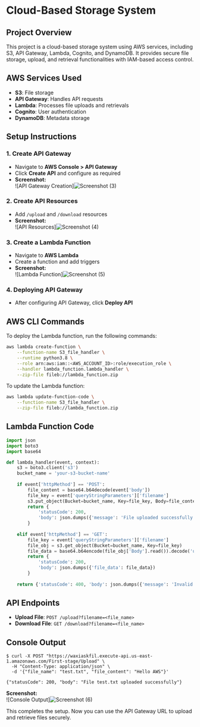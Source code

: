 # Cloud-Based Storage System

## Project Overview
This project is a cloud-based storage system using AWS services, including S3, API Gateway, Lambda, Cognito, and DynamoDB. It provides secure file storage, upload, and retrieval functionalities with IAM-based access control.

## AWS Services Used
- **S3**: File storage
- **API Gateway**: Handles API requests
- **Lambda**: Processes file uploads and retrievals
- **Cognito**: User authentication
- **DynamoDB**: Metadata storage

## Setup Instructions

### 1. Create API Gateway
- Navigate to **AWS Console > API Gateway**
- Click **Create API** and configure as required
- **Screenshot:**  
  ![API Gateway Creation]![Screenshot (3)](https://github.com/user-attachments/assets/d7c9ba67-c162-4464-aee2-9cb964a295ca)


### 2. Create API Resources
- Add `/upload` and `/download` resources
- **Screenshot:**  
  ![API Resources]![Screenshot (4)](https://github.com/user-attachments/assets/120a6011-ae6c-41ff-bce4-7ae5ce9124bc)


### 3. Create a Lambda Function
- Navigate to **AWS Lambda**
- Create a function and add triggers
- **Screenshot:**  
  ![Lambda Function]![Screenshot (5)](https://github.com/user-attachments/assets/ce455543-9495-4530-927f-5ad9ddd6d180)


### 4. Deploying API Gateway
- After configuring API Gateway, click **Deploy API**

## AWS CLI Commands
To deploy the Lambda function, run the following commands:
```sh
aws lambda create-function \
    --function-name S3_file_handler \
    --runtime python3.8 \
    --role arn:aws:iam::<AWS_ACCOUNT_ID>:role/execution_role \
    --handler lambda_function.lambda_handler \
    --zip-file fileb://lambda_function.zip
```

To update the Lambda function:
```sh
aws lambda update-function-code \
    --function-name S3_file_handler \
    --zip-file fileb://lambda_function.zip
```

## Lambda Function Code
```python
import json
import boto3
import base64

def lambda_handler(event, context):
    s3 = boto3.client('s3')
    bucket_name = 'your-s3-bucket-name'
    
    if event['httpMethod'] == 'POST':
        file_content = base64.b64decode(event['body'])
        file_key = event['queryStringParameters']['filename']
        s3.put_object(Bucket=bucket_name, Key=file_key, Body=file_content)
        return {
            'statusCode': 200,
            'body': json.dumps({'message': 'File uploaded successfully'})
        }
    
    elif event['httpMethod'] == 'GET':
        file_key = event['queryStringParameters']['filename']
        file_obj = s3.get_object(Bucket=bucket_name, Key=file_key)
        file_data = base64.b64encode(file_obj['Body'].read()).decode('utf-8')
        return {
            'statusCode': 200,
            'body': json.dumps({'file_data': file_data})
        }
    
    return {'statusCode': 400, 'body': json.dumps({'message': 'Invalid request'})}
```

## API Endpoints
- **Upload File**: `POST /upload?filename=<file_name>`
- **Download File**: `GET /download?filename=<file_name>`

## Console Output
```
$ curl -X POST "https://waxiaskfil.execute-api.us-east-1.amazonaws.com/First-stage/Upload" \
  -H "Content-Type: application/json" \
  -d '{"file_name": "test.txt", "file_content": "Hello AWS"}'

{"statusCode": 200, "body": "File test.txt uploaded successfully"}
```
**Screenshot:**  
  ![Console Output]![Screenshot (6)](https://github.com/user-attachments/assets/c19fdced-bca1-45d4-ad06-7aca65f3027a)


This completes the setup. Now you can use the API Gateway URL to upload and retrieve files securely.
